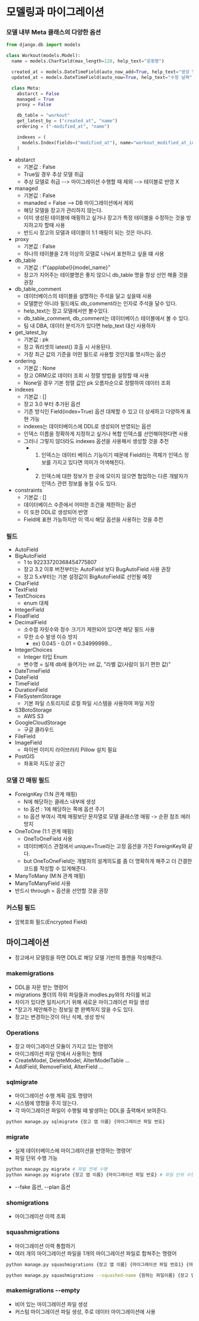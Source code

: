 # 모델링과 마이그레이션

### 모델 내부 Meta 클래스의 다양한 옵션

```python
from django.db import models

class Workout(models.Model):
  name = models.CharField(max_length=128, help_text="운동명")

  created_at = models.DateTimeField(auto_now_add=True, help_text="생성 날짜")
  updated_at = models.DateTimeField(auto_now=True, help_text="수정 날짜")

  class Meta:
    abstarct = False
    managed = True
    proxy = False

    db_table = "workout"
    get_latest_by = ("created_at", "name")
    ordering = ("-modified_at", "name")

    indexes = (
      models.Index(fields=("modified_at"), name="workout_modified_at_idx")
    )
```

- abstarct
  - 기본값 : False
  - True일 경우 추상 모델 취급
  - 추상 모델로 취급 --> 마이그레이션 수행할 때 제외 --> 테이블로 반영 X
- managed
  - 기본값 : False
  - manaded = False --> DB 마이그레이션에서 제외
  - 해당 모델을 장고가 관리하지 않는다.
  - 이미 생성된 테이블에 매핑하고 싶거나 장고가 특정 테이블을 수정하는 것을 방지하고자 할때 사용
  - 반드시 장고의 모델과 테이블이 1:1 매핑이 되는 것은 아니다.
- proxy
  - 기본값 : False
  - 하나의 테이블을 2개 이상의 모델로 나눠서 표현하고 싶을 떄 사용
- db_table
  - 기본값 : f"{app*label}*{model_name}"
  - 장고가 지어주는 테이블명은 좋지 않으니 db_table 명을 항상 선언 해줄 것을 권장
- db_table_comment
  - 데이터베이스의 테이블을 설명하는 주석을 달고 싶을때 사용
  - 모델뿐만 아니라 필드에도 db_comment라는 인자로 주석을 달수 있다.
  - help_text는 장고 모델에서만 볼수있다.
  - db_table_comment, db_comment는 데이터베이스 테이블에서 볼 수 있다.
  - 팀 내 DBA, 데이터 분석가가 있다면 help_text 대신 사용하자
- get_latest_by
  - 기본값 : pk
  - 장고 쿼리셋의 latest() 호출 시 사용된다.
  - 가장 최근 값의 기준을 어떤 필드로 사용할 것인지를 명시하는 옵션
- ordering
  - 기본값 : None
  - 장고 ORM으로 데이터 조회 시 정렬 방법을 설정할 때 사용
  - None일 경우 기본 정렬 값인 pk 오름차순으로 정렬하여 데이터 조회
- indexes
  - 기본값 : []
  - 장고 3.0 부터 추가된 옵션
  - 기존 방식인 Field(index=True) 옵션 대체할 수 있고 더 상세하고 다양하게 표현 가능
  - indexes는 데이터베이스에 DDL로 생성되어 반영되는 옵션
  - 인덱스 이름을 정확하게 지정하고 싶거나 복합 인덱스를 선언해야한다면 사용
  - 그러나 그렇지 않더라도 indexes 옵션을 사용해서 생성할 것을 추천
    - 1. 인덱스는 데이터 베이스 기능이기 때문에 Field라는 객체가 인덱스 정보를 가지고 있다면 의미가 어색해진다.
    - 2. 인덱스에 대한 정보가 한 곳에 모이지 않으면 협업하는 다른 개발자가 인덱스 관련 정보를 놓칠 수도 있다.
- constraints
  - 기본값 : []
  - 데이터베이스 수준에서 어떠한 조건을 제한하는 옵션
  - 이 또한 DDL로 생성되어 반영
  - Field에 표현 가능하지만 이 역시 해당 옵션을 사용하는 것을 추천

### 필드

- AutoField
- BigAutoField
  - 1 to 92233720368454775807
  - 장고 3.2 이후 버전부터는 AutoField 보다 BugAutoField 사용 권장
  - 장고 5.x부터는 기본 설정값이 BigAutoField로 선언될 예정
- CharField
- TextField
- TextChoices
  - enum 대체
- IntegerField
- FloatField
- DecimalField
  - 소수점 자릿수와 정수 크기가 제한되어 있다면 해당 필드 사용
  - 무한 소수 발생 이슈 방지
    - ex) 0.045 - 0.01 = 0.34999999...
- IntegerChoices
  - Integer 타입 Enum
  - 변수명 = 실제 db에 들어가는 int 값, "라벨 값(사람이 읽기 편한 값)"
- DateTimeField
- DateField
- TimeField
- DurationField
- FileSystemStorage
  - 기본 파일 스토리지로 로컬 파일 시스템을 사용하여 파일 저장
- S3BotoStorage
  - AWS S3
- GoogleCloudStorage
  - 구글 클라우드
- FileField
- ImageField
  - 파이썬 이미지 라이브러리 Pillow 설치 필요
- PostGIS
  - 좌표와 지도상 공간

### 모델 간 매핑 필드

- ForeignKey (1:N 관계 매핑)
  - N에 해당하는 클래스 내부에 생성
  - to 옵션 : 1에 해당하는 쪽에 옵션 주기
  - to 옵션 부여시 객체 매핑보단 문자열로 모델 클래스명 매핑 -> 순환 참조 에러 방지
- OneToOne (1:1 관계 매핑)
  - OneToOneField 사용
  - 데이터베이스 관점에서 unique=True라는 고정 옵션을 가진 ForeignKey와 같다.
  - but OneToOneField는 개발자의 설계의도를 좀 더 명확하게 해주고 더 간결한 코드를 작성할 수 있게해준다.
- ManyToMany (M:N 관계 매핑)
- ManyToManyField 사용
- 반드시 through = 옵션을 선언할 것을 권장

### 커스텀 필드

- 암복호화 필드(Encrypted Field)

## 마이그레이션

- 장고에서 모델링을 하면 DDL로 해당 모델 기반의 플랜을 작성해준다.

### makemigrations

- DDL을 자문 받는 명령어
- migrations 폴더의 하위 파일들과 modles.py와의 차이를 비교
- 차이가 있다면 일치시키기 위해 새로운 마이그레이션 파일 생성
- \*장고가 제안해주는 정보일 뿐 완벽하지 않을 수도 있다.
- 장고는 변경하는것이 아닌 삭제, 생성 방식

### Operations

- 장고 마이그레이션 모듈이 가지고 있는 명령어
- 마이그레이션 파일 안에서 사용하는 형태
- CreateModel, DeleteModel, AlterModelTable ...
- AddField, RemoveField, AlterField ...

### sqlmigrate

- 마이그레이션 수행 계획 검토 명령어
- 시스템에 영향을 주지 않는다.
- 각 마이그레이션 파일이 수행될 때 발생하는 DDL을 출력해서 보여준다.

```bash
python manage.py sqlmigrate {장고 앱 이름} {마이그레이션 파일 번호}
```

### migrate

- 실제 데이터베이스에 마이그레이션을 반영하는 명령어'
- 파일 단위 수행 가능

```bash
python manage.py migrate # 파일 전체 수행
python manage.py migrate {장고 앱 이름} {마이그레이션 파일 번호} # 파일 단위 수행
```

- --fake 옵션, --plan 옵션

### shomigrations

- 마이그레이션 이력 조회

### squashmigrations

- 마이그레이션 이력 통합하기
- 여러 개의 마이그레이션 파일을 1개의 마이그레이션 파일로 합쳐주는 명령어

```bash
python manage.py squashmigrations {장고 앱 이름} {마이그레이션 파일 번호1} {마이그레이션 파일 번호2}

python manage.py squashmigrations --squashed-name {원하는 파일이름} {장고 앱 이름} {마이그레이션 파일 번호1} {마이그레이션 파일 번호2}
```

### makemigrations --empty

- 비어 있는 마이그레이션 파일 생성
- 커스텀 마이그레이션 파일 생성, 주로 데이터 마이그레이션에 사용
